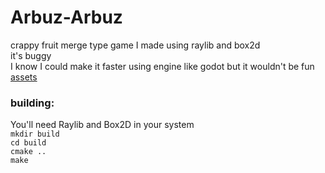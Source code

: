 # Arbuz-Arbuz
crappy fruit merge type game I made using raylib and box2d <br>
it's buggy <br>
I know I could make it faster using engine like godot but it wouldn't be fun
<br>
[assets](https://gamedeveloperstudio.itch.io/fruits-icon-pack)

### building:
You'll need Raylib and Box2D in your system <br>
``mkdir build`` <br>
``cd build`` <br>
``cmake ..`` <br>
``make``